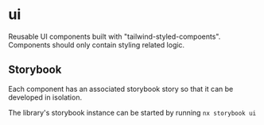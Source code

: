 # ui

Reusable UI components built with "tailwind-styled-compoents". Components should only contain styling related logic.

## Storybook

Each component has an associated storybook story so that it can be developed in isolation. 

The library's storybook instance can be started by running `nx storybook ui`
